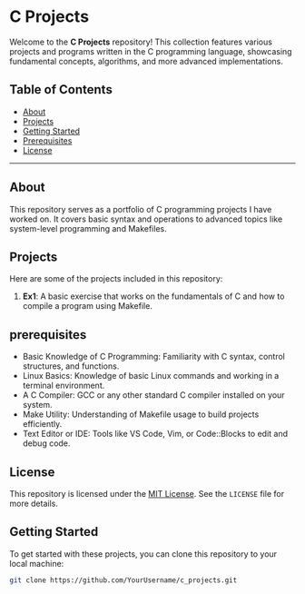 # C Projects

Welcome to the **C Projects** repository! This collection features various projects and programs written in the C programming language, showcasing fundamental concepts, algorithms, and more advanced implementations.

## Table of Contents

- [About](#about)
- [Projects](#projects)
- [Getting Started](#getting-started)
- [Prerequisites](#prerequisites)
- [License](#License)

---

## About

This repository serves as a portfolio of C programming projects I have worked on. It covers basic syntax and operations to advanced topics like system-level programming and Makefiles.

## Projects

Here are some of the projects included in this repository:

1. **Ex1**: A basic exercise that works on the fundamentals of C and how to compile a program using Makefile.

## prerequisites
- Basic Knowledge of C Programming: Familiarity with C syntax, control structures, and functions.
- Linux Basics: Knowledge of basic Linux commands and working in a terminal environment.
- A C Compiler: GCC or any other standard C compiler installed on your system.
- Make Utility: Understanding of Makefile usage to build projects efficiently.
- Text Editor or IDE: Tools like VS Code, Vim, or Code::Blocks to edit and debug code.

## License

This repository is licensed under the [MIT License](LICENSE). See the `LICENSE` file for more details.
  
## Getting Started

To get started with these projects, you can clone this repository to your local machine:

```bash
git clone https://github.com/YourUsername/c_projects.git




